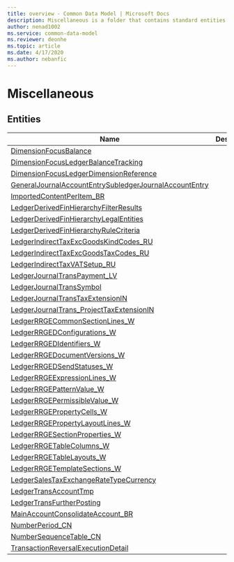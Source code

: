 ```yaml
---
title: overview - Common Data Model | Microsoft Docs
description: Miscellaneous is a folder that contains standard entities related to the Common Data Model.
author: nenad1002
ms.service: common-data-model
ms.reviewer: deonhe
ms.topic: article
ms.date: 4/17/2020
ms.author: nebanfic
---
```


# Miscellaneous


## Entities

|Name|Description|
|---|---|
|[DimensionFocusBalance](DimensionFocusBalance.md)||
|[DimensionFocusLedgerBalanceTracking](DimensionFocusLedgerBalanceTracking.md)||
|[DimensionFocusLedgerDimensionReference](DimensionFocusLedgerDimensionReference.md)||
|[GeneralJournalAccountEntrySubledgerJournalAccountEntry](GeneralJournalAccountEntrySubledgerJournalAccountEntry.md)||
|[ImportedContentPerItem_BR](ImportedContentPerItem_BR.md)||
|[LedgerDerivedFinHierarchyFilterResults](LedgerDerivedFinHierarchyFilterResults.md)||
|[LedgerDerivedFinHierarchyLegalEntities](LedgerDerivedFinHierarchyLegalEntities.md)||
|[LedgerDerivedFinHierarchyRuleCriteria](LedgerDerivedFinHierarchyRuleCriteria.md)||
|[LedgerIndirectTaxExcGoodsKindCodes_RU](LedgerIndirectTaxExcGoodsKindCodes_RU.md)||
|[LedgerIndirectTaxExcGoodsTaxCodes_RU](LedgerIndirectTaxExcGoodsTaxCodes_RU.md)||
|[LedgerIndirectTaxVATSetup_RU](LedgerIndirectTaxVATSetup_RU.md)||
|[LedgerJournalTransPayment_LV](LedgerJournalTransPayment_LV.md)||
|[LedgerJournalTransSymbol](LedgerJournalTransSymbol.md)||
|[LedgerJournalTransTaxExtensionIN](LedgerJournalTransTaxExtensionIN.md)||
|[LedgerJournalTrans_ProjectTaxExtensionIN](LedgerJournalTrans_ProjectTaxExtensionIN.md)||
|[LedgerRRGECommonSectionLines_W](LedgerRRGECommonSectionLines_W.md)||
|[LedgerRRGEDConfigurations_W](LedgerRRGEDConfigurations_W.md)||
|[LedgerRRGEDIdentifiers_W](LedgerRRGEDIdentifiers_W.md)||
|[LedgerRRGEDocumentVersions_W](LedgerRRGEDocumentVersions_W.md)||
|[LedgerRRGEDSendStatuses_W](LedgerRRGEDSendStatuses_W.md)||
|[LedgerRRGEExpressionLines_W](LedgerRRGEExpressionLines_W.md)||
|[LedgerRRGEPatternValue_W](LedgerRRGEPatternValue_W.md)||
|[LedgerRRGEPermissibleValue_W](LedgerRRGEPermissibleValue_W.md)||
|[LedgerRRGEPropertyCells_W](LedgerRRGEPropertyCells_W.md)||
|[LedgerRRGEPropertyLayoutLines_W](LedgerRRGEPropertyLayoutLines_W.md)||
|[LedgerRRGESectionProperties_W](LedgerRRGESectionProperties_W.md)||
|[LedgerRRGETableColumns_W](LedgerRRGETableColumns_W.md)||
|[LedgerRRGETableLayouts_W](LedgerRRGETableLayouts_W.md)||
|[LedgerRRGETemplateSections_W](LedgerRRGETemplateSections_W.md)||
|[LedgerSalesTaxExchangeRateTypeCurrency](LedgerSalesTaxExchangeRateTypeCurrency.md)||
|[LedgerTransAccountTmp](LedgerTransAccountTmp.md)||
|[LedgerTransFurtherPosting](LedgerTransFurtherPosting.md)||
|[MainAccountConsolidateAccount_BR](MainAccountConsolidateAccount_BR.md)||
|[NumberPeriod_CN](NumberPeriod_CN.md)||
|[NumberSequenceTable_CN](NumberSequenceTable_CN.md)||
|[TransactionReversalExecutionDetail](TransactionReversalExecutionDetail.md)||
